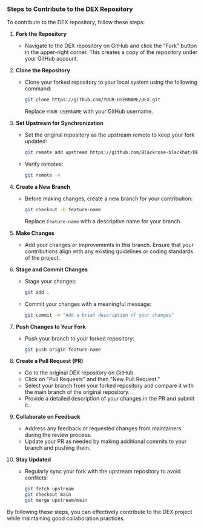 ### Steps to Contribute to the DEX Repository

To contribute to the DEX repository, follow these steps:

1. **Fork the Repository**

   - Navigate to the DEX repository on GitHub and click the "Fork" button in the upper-right corner. This creates a copy of the repository under your GitHub account.

2. **Clone the Repository**

   - Clone your forked repository to your local system using the following command:
     ```bash
     git clone https://github.com/YOUR-USERNAME/DEX.git
     ```
     Replace `YOUR-USERNAME` with your GitHub username.

3. **Set Upstream for Synchronization**

   - Set the original repository as the upstream remote to keep your fork updated:
     ```bash
     git remote add upstream https://github.com/Blackrose-blackhat/DEX.git
     ```
   - Verify remotes:
     ```bash
     git remote -v
     ```

4. **Create a New Branch**

   - Before making changes, create a new branch for your contribution:
     ```bash
     git checkout -b feature-name
     ```
     Replace `feature-name` with a descriptive name for your branch.

5. **Make Changes**

   - Add your changes or improvements in this branch. Ensure that your contributions align with any existing guidelines or coding standards of the project.

6. **Stage and Commit Changes**

   - Stage your changes:
     ```bash
     git add .
     ```
   - Commit your changes with a meaningful message:
     ```bash
     git commit -m "Add a brief description of your changes"
     ```

7. **Push Changes to Your Fork**

   - Push your branch to your forked repository:
     ```bash
     git push origin feature-name
     ```

8. **Create a Pull Request (PR)**

   - Go to the original DEX repository on GitHub.
   - Click on "Pull Requests" and then "New Pull Request."
   - Select your branch from your forked repository and compare it with the main branch of the original repository.
   - Provide a detailed description of your changes in the PR and submit it.

9. **Collaborate on Feedback**

   - Address any feedback or requested changes from maintainers during the review process.
   - Update your PR as needed by making additional commits to your branch and pushing them.

10. **Stay Updated**
    - Regularly sync your fork with the upstream repository to avoid conflicts:
      ```bash
      git fetch upstream
      git checkout main
      git merge upstream/main
      ```

By following these steps, you can effectively contribute to the DEX project while maintaining good collaboration practices.
